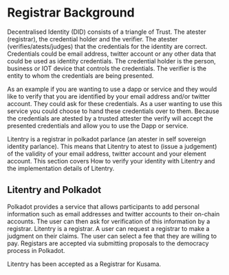 # Registrar Background

Decentralised Identity (DID) consists of a triangle of Trust. The atester (registrar), the credential holder and the verifier. The atester (verifies/atests/judges) that the credentials for the identity are correct. Credentials could be email address, twitter account or any other data that could be used as identity credentials.
The credential holder is the person, business or IOT device that controls the credentials.
The verifier is the entity to whom the credentials are being presented.

As an example if you are wanting to use a dapp or service and they would like to verify that you are identified by your email address and/or twitter account. They could ask for these credentials. As a user wanting to use this service you could choose to hand these credentials over to them. Because the credentials are atested by a trusted attester the verify will accept the presented credentials and allow you to use the Dapp or service.

Litentry is a registrar in polkadot parlance (an atester in self sovereign identity parlance). This means that Litentry to atest to (issue a judgement) of the validity of your email address, twitter account and your element account. This section covers How to verify your identity with Litentry and the implementation details of Litentry.

## Litentry and Polkadot

Polkadot provides a service that allows participants to add personal information such as email addresses and twitter accounts to their on-chain accounts. The user can then ask for verification of this information by a registrar. Litentry is a registrar. A user can request a registrar to make a judgment on their claims. The user can select a fee that they are willing to pay. Registars are accepted via submitting proposals to the democracy process in Polkadot.

Litentry has been accepted as a Registrar for Kusama.
